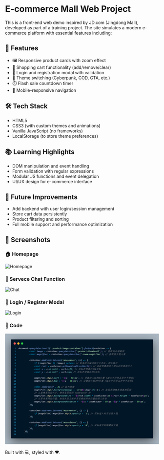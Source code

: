 # E-commerce Mall Web Project

This is a front-end web demo inspired by JD.com (Jingdong Mall), developed as part of a training project. The site simulates a modern e-commerce platform with essential features including:

## 🔧 Features

- 🖼️ Responsive product cards with zoom effect
- 🛒 Shopping cart functionality (add/remove/clear)
- 👤 Login and registration modal with validation
- 🎨 Theme switching (Cyberpunk, COD, GTA, etc.)
- ⏱️ Flash sale countdown timer
- 📱 Mobile-responsive navigation

## 🛠️ Tech Stack

- HTML5
- CSS3 (with custom themes and animations)
- Vanilla JavaScript (no frameworks)
- LocalStorage (to store theme preferences)

## 📚 Learning Highlights

- DOM manipulation and event handling
- Form validation with regular expressions
- Modular JS functions and event delegation
- UI/UX design for e-commerce interface

## 📌 Future Improvements

- Add backend with user login/session management
- Store cart data persistently
- Product filtering and sorting
- Full mobile support and performance optimization

## 📸 Screenshots

### 🏠 Homepage

![Homepage](./assets/screenshot-home.png)

### 🛒 Servece Chat Function

![Chat](./assets/screenshot-chat.png)

### 🔐 Login / Register Modal

![Login](./assets/screenshot-login.png)

### 🎨 Code

![Code](./assets/screenshot-code.png)

Built with 💻, styled with ❤️.
